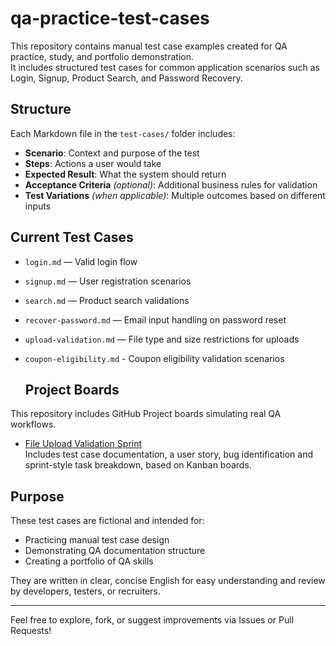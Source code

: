 # qa-practice-test-cases

This repository contains manual test case examples created for QA practice, study, and portfolio demonstration.  
It includes structured test cases for common application scenarios such as Login, Signup, Product Search, and Password Recovery.

## Structure

Each Markdown file in the `test-cases/` folder includes:

- **Scenario**: Context and purpose of the test  
- **Steps**: Actions a user would take  
- **Expected Result**: What the system should return  
- **Acceptance Criteria** *(optional)*: Additional business rules for validation  
- **Test Variations** *(when applicable)*: Multiple outcomes based on different inputs

## Current Test Cases

- `login.md` — Valid login flow  
- `signup.md` — User registration scenarios  
- `search.md` — Product search validations  
- `recover-password.md` — Email input handling on password reset  
- `upload-validation.md` — File type and size restrictions for uploads
- `coupon-eligibility.md` - Coupon eligibility validation scenarios

  ## Project Boards

This repository includes GitHub Project boards simulating real QA workflows.

- [File Upload Validation Sprint](https://github.com/users/brumor-2/projects/2)  
Includes test case documentation, a user story, bug identification and sprint-style task breakdown, based on Kanban boards.


## Purpose

These test cases are fictional and intended for:

- Practicing manual test case design  
- Demonstrating QA documentation structure  
- Creating a portfolio of QA skills

They are written in clear, concise English for easy understanding and review by developers, testers, or recruiters.

---

Feel free to explore, fork, or suggest improvements via Issues or Pull Requests!

